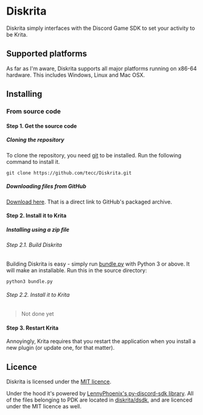 # Diskrita 

Diskrita simply interfaces with the Discord Game SDK to set your activity to be Krita.

## Supported platforms

As far as I'm aware, Diskrita supports all major platforms running on x86-64 hardware. This includes Windows, Linux and Mac OSX.

## Installing

### From source code

#### Step 1. Get the source code

##### Cloning the repository

To clone the repository, you need [git](https://git-scm.com) to be installed.
Run the following command to install it.
```
git clone https://github.com/tecc/Diskrita.git
```

##### Downloading files from GitHub

[Download here](https://github.com/tecc/Diskrita/archive/refs/heads/dev.zip).
That is a direct link to GitHub's packaged archive.

#### Step 2. Install it to Krita

##### Installing using a zip file


###### Step 2.1. Build Diskrita

Building Diskrita is easy - simply run [bundle.py](./bundle.py) with Python 3 or above. It will make an installable. Run this in the source directory:

```
python3 bundle.py
```

###### Step 2.2. Install it to Krita

> Not done yet

#### Step 3. Restart Krita

Annoyingly, Krita requires that you restart the application when you install a new plugin (or update one, for that matter).

## Licence

Diskrita is licensed under the [MIT licence](./LICENCE.txt).

Under the hood it's powered by [LennyPhoenix's py-discord-sdk library](https://github.com/LennyPhoenix/py-discord-sdk). All of the files belonging to PDK are located in [diskrita/dsdk](./diskrita/dsdk), and are licenced under the MIT licence as well.
